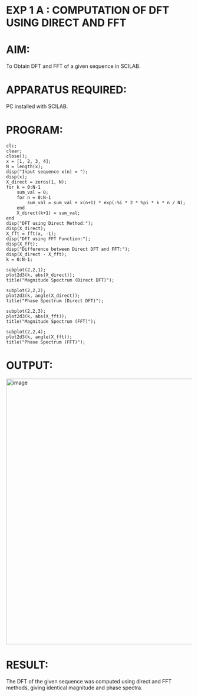 # EXP 1 A : COMPUTATION OF DFT USING DIRECT AND FFT

# AIM: 

  To Obtain DFT and FFT of a given sequence in SCILAB. 

# APPARATUS REQUIRED: 
PC installed with SCILAB. 

# PROGRAM: 
```
clc;
clear;
close();
x = [1, 2, 3, 4];  
N = length(x);
disp("Input sequence x(n) = ");
disp(x);
X_direct = zeros(1, N); 
for k = 0:N-1
    sum_val = 0;
    for n = 0:N-1
        sum_val = sum_val + x(n+1) * exp(-%i * 2 * %pi * k * n / N);
    end
    X_direct(k+1) = sum_val;
end
disp("DFT using Direct Method:");
disp(X_direct);
X_fft = fft(x, -1); 
disp("DFT using FFT Function:");
disp(X_fft);
disp("Difference between Direct DFT and FFT:");
disp(X_direct - X_fft);
k = 0:N-1;

subplot(2,2,1);
plot2d3(k, abs(X_direct));
title("Magnitude Spectrum (Direct DFT)");

subplot(2,2,2);
plot2d3(k, angle(X_direct));
title("Phase Spectrum (Direct DFT)");

subplot(2,2,3);
plot2d3(k, abs(X_fft));
title("Magnitude Spectrum (FFT)");

subplot(2,2,4);
plot2d3(k, angle(X_fft));
title("Phase Spectrum (FFT)");
```

# OUTPUT: 
<img width="762" height="720" alt="image" src="https://github.com/user-attachments/assets/12157bcb-b367-4402-b936-d791310789b7" />



# RESULT: 

   The DFT of the given sequence was computed using direct and FFT methods, giving identical magnitude and phase spectra.
